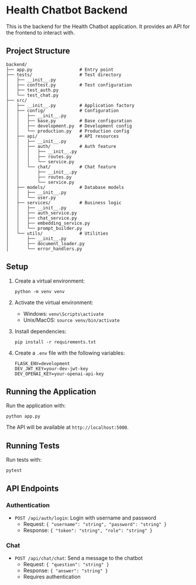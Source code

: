# Health Chatbot Backend

This is the backend for the Health Chatbot application. It provides an API for the frontend to interact with.

## Project Structure

```
backend/
├── app.py                  # Entry point
├── tests/                  # Test directory
│   ├── __init__.py
│   ├── conftest.py         # Test configuration
│   ├── test_auth.py
│   └── test_chat.py
├── src/
│   ├── __init__.py         # Application factory
│   ├── config/             # Configuration
│   │   ├── __init__.py
│   │   ├── base.py         # Base configuration
│   │   ├── development.py  # Development config
│   │   └── production.py   # Production config
│   ├── api/                # API resources
│   │   ├── __init__.py
│   │   ├── auth/           # Auth feature
│   │   │   ├── __init__.py
│   │   │   ├── routes.py
│   │   │   └── service.py
│   │   └── chat/           # Chat feature
│   │       ├── __init__.py
│   │       ├── routes.py
│   │       └── service.py
│   ├── models/             # Database models
│   │   ├── __init__.py
│   │   └── user.py
│   ├── services/           # Business logic
│   │   ├── __init__.py
│   │   ├── auth_service.py
│   │   ├── chat_service.py
│   │   ├── embedding_service.py
│   │   └── prompt_builder.py
│   └── utils/              # Utilities
│       ├── __init__.py
│       ├── document_loader.py
│       └── error_handlers.py
```

## Setup

1. Create a virtual environment:
   ```
   python -m venv venv
   ```

2. Activate the virtual environment:
   - Windows: `venv\Scripts\activate`
   - Unix/MacOS: `source venv/bin/activate`

3. Install dependencies:
   ```
   pip install -r requirements.txt
   ```

4. Create a `.env` file with the following variables:
   ```
   FLASK_ENV=development
   DEV_JWT_KEY=your-dev-jwt-key
   DEV_OPENAI_KEY=your-openai-api-key
   ```

## Running the Application

Run the application with:
```
python app.py
```

The API will be available at `http://localhost:5000`.

## Running Tests

Run tests with:
```
pytest
```

## API Endpoints

### Authentication

- `POST /api/auth/login`: Login with username and password
  - Request: `{ "username": "string", "password": "string" }`
  - Response: `{ "token": "string", "role": "string" }`

### Chat

- `POST /api/chat/chat`: Send a message to the chatbot
  - Request: `{ "question": "string" }`
  - Response: `{ "answer": "string" }`
  - Requires authentication